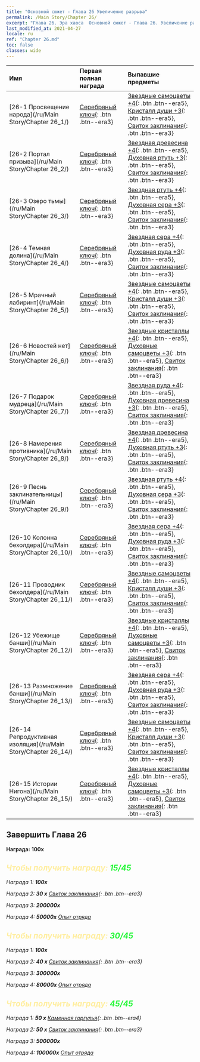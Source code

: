 ```yaml
---
title: "Основной сюжет - Глава 26 Увеличение разрыва"
permalink: /Main Story/Chapter 26/
excerpt: "Глава 26. Эра хаоса  Основной сюжет - Глава 26. Увеличение разрыва"
last_modified_at: 2021-04-27
locale: ru
ref: "Chapter 26.md"
toc: false
classes: wide
---
```


  | Имя |  Первая полная награда | Выпавшие предметы |
  |:------------|:------------|:------------| 
  | [26-1 Просвещение народа](/ru/Main Story/Chapter 26_1/) | [Серебряный ключ](/ItemsRU/con_693/){: .btn .btn--era3} | [Звездные самоцветы +4](/ItemsRU/mat_93/){: .btn .btn--era5}, [Кристалл души +3](/ItemsRU/mat_87/){: .btn .btn--era5}, [Свиток заклинания](/ItemsRU/con_694/){: .btn .btn--era3} |
  | [26-2 Портал призыва](/ru/Main Story/Chapter 26_2/) | [Серебряный ключ](/ItemsRU/con_693/){: .btn .btn--era3} | [Звездная древесина +4](/ItemsRU/mat_90/){: .btn .btn--era5}, [Духовная ртуть +3](/ItemsRU/mat_84/){: .btn .btn--era5}, [Свиток заклинания](/ItemsRU/con_694/){: .btn .btn--era3} |
  | [26-3 Озеро тьмы](/ru/Main Story/Chapter 26_3/) | [Серебряный ключ](/ItemsRU/con_693/){: .btn .btn--era3} | [Звездная ртуть +4](/ItemsRU/mat_91/){: .btn .btn--era5}, [Духовная сера +3](/ItemsRU/mat_85/){: .btn .btn--era5}, [Свиток заклинания](/ItemsRU/con_694/){: .btn .btn--era3} |
  | [26-4 Темная долина](/ru/Main Story/Chapter 26_4/) | [Серебряный ключ](/ItemsRU/con_693/){: .btn .btn--era3} | [Звездная сера +4](/ItemsRU/mat_92/){: .btn .btn--era5}, [Духовная руда +3](/ItemsRU/mat_82/){: .btn .btn--era5}, [Свиток заклинания](/ItemsRU/con_694/){: .btn .btn--era3} |
  | [26-5 Мрачный лабиринт](/ru/Main Story/Chapter 26_5/) | [Серебряный ключ](/ItemsRU/con_693/){: .btn .btn--era3} | [Звездные самоцветы +4](/ItemsRU/mat_93/){: .btn .btn--era5}, [Кристалл души +3](/ItemsRU/mat_87/){: .btn .btn--era5}, [Свиток заклинания](/ItemsRU/con_694/){: .btn .btn--era3} |
  | [26-6 Новостей нет](/ru/Main Story/Chapter 26_6/) | [Серебряный ключ](/ItemsRU/con_693/){: .btn .btn--era3} | [Звездные кристаллы +4](/ItemsRU/mat_94/){: .btn .btn--era5}, [Духовные самоцветы +3](/ItemsRU/mat_86/){: .btn .btn--era5}, [Свиток заклинания](/ItemsRU/con_694/){: .btn .btn--era3} |
  | [26-7 Подарок мудреца](/ru/Main Story/Chapter 26_7/) | [Серебряный ключ](/ItemsRU/con_693/){: .btn .btn--era3} | [Звездная руда +4](/ItemsRU/mat_89/){: .btn .btn--era5}, [Духовная древесина +3](/ItemsRU/mat_83/){: .btn .btn--era5}, [Свиток заклинания](/ItemsRU/con_694/){: .btn .btn--era3} |
  | [26-8 Намерения противника](/ru/Main Story/Chapter 26_8/) | [Серебряный ключ](/ItemsRU/con_693/){: .btn .btn--era3} | [Звездная древесина +4](/ItemsRU/mat_90/){: .btn .btn--era5}, [Духовная ртуть +3](/ItemsRU/mat_84/){: .btn .btn--era5}, [Свиток заклинания](/ItemsRU/con_694/){: .btn .btn--era3} |
  | [26-9 Песнь заклинательницы](/ru/Main Story/Chapter 26_9/) | [Серебряный ключ](/ItemsRU/con_693/){: .btn .btn--era3} | [Звездная ртуть +4](/ItemsRU/mat_91/){: .btn .btn--era5}, [Духовная сера +3](/ItemsRU/mat_85/){: .btn .btn--era5}, [Свиток заклинания](/ItemsRU/con_694/){: .btn .btn--era3} |
  | [26-10 Колонна бехолдера](/ru/Main Story/Chapter 26_10/) | [Серебряный ключ](/ItemsRU/con_693/){: .btn .btn--era3} | [Звездная сера +4](/ItemsRU/mat_92/){: .btn .btn--era5}, [Духовная руда +3](/ItemsRU/mat_82/){: .btn .btn--era5}, [Свиток заклинания](/ItemsRU/con_694/){: .btn .btn--era3} |
  | [26-11 Проводник бехолдера](/ru/Main Story/Chapter 26_11/) | [Серебряный ключ](/ItemsRU/con_693/){: .btn .btn--era3} | [Звездные самоцветы +4](/ItemsRU/mat_93/){: .btn .btn--era5}, [Кристалл души +3](/ItemsRU/mat_87/){: .btn .btn--era5}, [Свиток заклинания](/ItemsRU/con_694/){: .btn .btn--era3} |
  | [26-12 Убежище банши](/ru/Main Story/Chapter 26_12/) | [Серебряный ключ](/ItemsRU/con_693/){: .btn .btn--era3} | [Звездные кристаллы +4](/ItemsRU/mat_94/){: .btn .btn--era5}, [Духовные самоцветы +3](/ItemsRU/mat_86/){: .btn .btn--era5}, [Свиток заклинания](/ItemsRU/con_694/){: .btn .btn--era3} |
  | [26-13 Размножение банши](/ru/Main Story/Chapter 26_13/) | [Серебряный ключ](/ItemsRU/con_693/){: .btn .btn--era3} | [Звездная сера +4](/ItemsRU/mat_92/){: .btn .btn--era5}, [Духовная руда +3](/ItemsRU/mat_82/){: .btn .btn--era5}, [Свиток заклинания](/ItemsRU/con_694/){: .btn .btn--era3} |
  | [26-14 Репродуктивная изоляция](/ru/Main Story/Chapter 26_14/) | [Серебряный ключ](/ItemsRU/con_693/){: .btn .btn--era3} | [Звездные самоцветы +4](/ItemsRU/mat_93/){: .btn .btn--era5}, [Кристалл души +3](/ItemsRU/mat_87/){: .btn .btn--era5}, [Свиток заклинания](/ItemsRU/con_694/){: .btn .btn--era3} |
  | [26-15 Истории Нигона](/ru/Main Story/Chapter 26_15/) | [Серебряный ключ](/ItemsRU/con_693/){: .btn .btn--era3} | [Звездные кристаллы +4](/ItemsRU/mat_94/){: .btn .btn--era5}, [Духовные самоцветы +3](/ItemsRU/mat_86/){: .btn .btn--era5}, [Свиток заклинания](/ItemsRU/con_694/){: .btn .btn--era3} |


## Завершить Глава 26

 **Награда:**  **100x** <i class="fas fa-gem"/>



## <span style="color: #ffeea0">Чтобы получить награду: </span><span style="color: #27f73a">15/45</span>

 Награда 1:  **100x** <i class="fas fa-gem"/>

 Награда 2: **30 x** [Свиток заклинания](/ItemsRU/con_694/){: .btn .btn--era3}

 Награда 3:  **200000x** <i class="fas fa-coins"/>

 Награда 4:  **50000x** [Опыт отряда](/ItemsRU/con_902/)



## <span style="color: #ffeea0">Чтобы получить награду: </span><span style="color: #27f73a">30/45</span>

 Награда 1:  **100x** <i class="fas fa-gem"/>

 Награда 2: **40 x** [Свиток заклинания](/ItemsRU/con_694/){: .btn .btn--era3}

 Награда 3:  **300000x** <i class="fas fa-coins"/>

 Награда 4:  **80000x** [Опыт отряда](/ItemsRU/con_902/)



## <span style="color: #ffeea0">Чтобы получить награду: </span><span style="color: #27f73a">45/45</span>

 Награда 1: **50 x** [Каменная горгулья](/ItemsRU/unt_236/){: .btn .btn--era4}

 Награда 2: **50 x** [Свиток заклинания](/ItemsRU/con_694/){: .btn .btn--era3}

 Награда 3:  **500000x** <i class="fas fa-coins"/>

 Награда 4:  **100000x** [Опыт отряда](/ItemsRU/con_902/)

